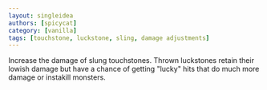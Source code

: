 ```yaml
---
layout: singleidea
authors: [spicycat]
category: [vanilla]
tags: [touchstone, luckstone, sling, damage adjustments]
---
```

Increase the damage of slung touchstones. Thrown luckstones retain their lowish damage but have a chance of getting "lucky" hits that do much more damage or instakill monsters.
